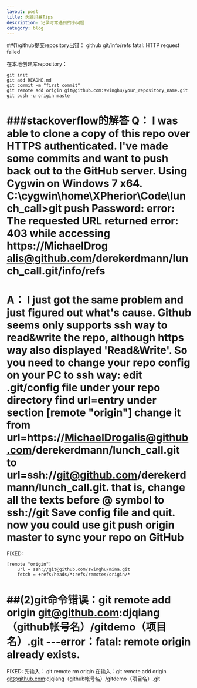 ```yaml
---
layout: post
title: 头脑风暴Tips
description: 记录时常遇到的小问题
category: blog
---
```

##(1)github提交repository出错： github  git/info/refs  fatal: HTTP request failed

在本地创建库repository：

    git init
    git add README.md
    git commit -m "first commit"
    git remote add origin git@github.com:swinghu/your_repository_name.git
    git push -u origin maste

###stackoverflow的解答
Q：
    I was able to clone a copy of this repo over HTTPS authenticated. I've made some commits and want to push back out to the GitHub server. Using Cygwin on Windows 7 x64.
    C:\cygwin\home\XPherior\Code\lunch_call>git push
    Password:
    error: The requested URL returned error: 403 while accessing https://MichaelDrog
    alis@github.com/derekerdmann/lunch_call.git/info/refs
===
A：
    I just got the same problem and just figured out what's cause.
    Github seems only supports ssh way to read&write the repo, although https way also displayed 'Read&Write'.
    So you need to change your repo config on your PC to ssh way:
    edit .git/config file under your repo directory
    find url=entry under section [remote "origin"]
    change it from url=https://MichaelDrogalis@github.com/derekerdmann/lunch_call.git to url=ssh://git@github.com/derekerdmann/lunch_call.git. that is, change all the texts before @ symbol to ssh://git
    Save config file and quit. now you could use git push origin master to sync your repo on GitHub
===
FIXED:
    
    [remote "origin"]
        url = ssh://git@github.com/swinghu/mina.git
        fetch = +refs/heads/*:refs/remotes/origin/*
    

 
##(2)git命令错误：git remote add origin git@github.com:djqiang（github帐号名）/gitdemo（项目名）.git 
  ---error：fatal: remote origin already exists.
===
FIXED:
    先输入： git remote rm origin
    在输入：git remote add origin git@github.com:djqiang（github帐号名）/gitdemo（项目名）.git 
  
  
  
  